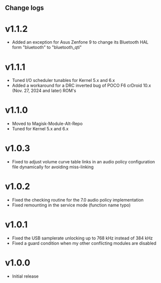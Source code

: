 ## Change logs

# v1.1.2
* Added an exception for Asus Zenfone 9 to change its Bluetooth HAL form "bluetooth"  to "bluetooth_qti"

# v1.1.1
* Tuned I/O scheduler tunables for Kernel 5.x and 6.x
* Added a workaround for a DRC inverted bug of POCO F6 crDroid 10.x (Nov. 27, 2024 and later) ROM's

# v1.1.0
* Moved to Magisk-Module-Alt-Repo
* Tuned for Kernel 5.x and 6.x

# v1.0.3
* Fixed to adjust volume curve table links in an audio policy configuration file dynamically for avoiding miss-linking

# v1.0.2
* Fixed the checking routine for the 7.0 audio policy implementation
* Fixed remounting in the service mode (function name typo)

# v1.0.1
* Fixed the USB samplerate unlocking up to 768 kHz instead of 384 kHz
* Fixed a guard condition when my other conflicting modules are disabled

# v1.0.0
* Initial release

##
